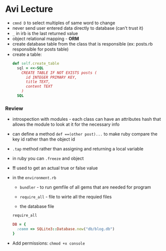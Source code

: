 # Avi Lecture

* ```cmnd D``` to select multiples of same word to change
* never send user entered data directly to database (can't trust it)
* `_` in irb is the last returned value
* object relational mapping - **ORM**
* create database table from the class that is responsible (ex: posts.rb responsible for posts table)
* create a table:
  ```Ruby
  def self.create_table
    sql = <<-SQL
      CREATE TABLE IF NOT EXISTS posts (
        id INTEGER PRIMARY KEY,
        title TEXT,
        content TEXT
      )
    SQL
  ```



### Review

* introspection with modules - each class can have an attributes hash that allows the module to look at it for the necessary info 

* can define a method ```def ==(other post)...``` to make ruby compare the key id rather than the object id

* ```.tap``` method rather than assigning and returning a local variable

* in ruby you can ```.freeze``` and object

* **!!** used to get an actual true or false value

* in the ```environment.rb```

  * ```bundler``` - to run gemfile of all gems that are needed for program

  * ```require_all``` - file to wirte all the requied files

  * the database file

  ```Ruby
  require_all

  DB = {
    :conn => SQLite3::Database.new("db/blog.db")
  }
  ```

* Add permissions: ```chmod +x console```
